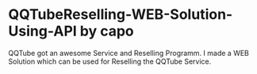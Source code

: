 # QQTubeReselling-WEB-Solution-Using-API by capo
QQTube got an awesome Service and Reselling Programm. 
I made a WEB Solution which can be used for Reselling the QQTube Service.
